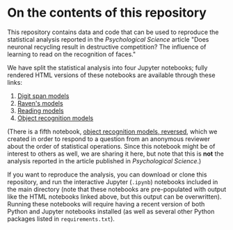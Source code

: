 # On the contents of this repository
This repository contains data and code that can be used to reproduce the statistical analysis reported in the _Psychological Science_ article "Does neuronal recycling result in destructive competition? The influence of learning to read on the recognition of faces."

We have split the statistical analysis into four Jupyter notebooks; fully rendered HTML versions of these notebooks are available through these links:
1. [Digit span models](http://htmlpreview.github.io/?https://github.com/jvparidon/literacy-recognition-memory/blob/master/html_notebooks/digit_span_models.html)
2. [Raven's models](http://htmlpreview.github.io/?https://github.com/jvparidon/literacy-recognition-memory/blob/master/html_notebooks/ravens_models.html)
3. [Reading models](http://htmlpreview.github.io/?https://github.com/jvparidon/literacy-recognition-memory/blob/master/html_notebooks/reading_models.html)
4. [Object recognition models](http://htmlpreview.github.io/?https://github.com/jvparidon/literacy-recognition-memory/blob/master/html_notebooks/object_recognition_models.html)

(There is a fifth notebook, [object recognition models, reversed](http://htmlpreview.github.io/?https://github.com/jvparidon/literacy-recognition-memory/blob/master/html_notebooks/object_recognition_models_reversed.html), which we created in order to respond to a question from an anonymous reviewer about the order of statistical operations. Since this notebook might be of interest to others as well, we are sharing it here, but note that this is **not** the analysis reported in the article published in _Psychological Science_.)

If you want to reproduce the analysis, you can download or clone this repository, and run the interactive Jupyter (`.ipynb`) notebooks included in the main directory (note that these notebooks are pre-populated with output like the HTML notebooks linked above, but this output can be overwritten). Running these notebooks will require having a recent version of both Python and Jupyter notebooks installed (as well as several other Python packages listed in `requirements.txt`).
